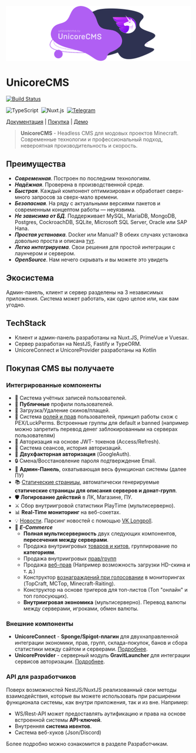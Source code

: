<img src="https://github.com/UnicoreProject/UnicoreCMS/blob/main/unicorecms.png?raw=true?v=2" />

# UnicoreCMS

[![Build Status](https://github.com/UnicoreProject/UnicoreCMS/actions/workflows/build.yml/badge.svg)](https://github.com/UnicoreProject/UnicoreCMS/actions)
<p>
  <img alt="TypeScript" src="https://img.shields.io/badge/-TypeScript-05122A?style=flat&logo=TypeScript"/>&nbsp;
  <img alt="Nuxt.js" src="https://img.shields.io/badge/-Nuxt.js-05122A?style=flat&logo=Nuxt.js"/>&nbsp;
  <a href="https://t.me/unicore_project"><img alt="Telegram" src="https://img.shields.io/endpoint?style=social&url=https://runkit.io/damiankrawczyk/telegram-badge/branches/master?url=https://t.me/unicore_project"/></a>&nbsp;
 </p>

<p>
  <a href="https://unicorecms.ru/docs/" target="_blank">Документация</a> |
  <a href="https://unicorecms.ru/buy/" target="_blank">Покупка</a> |
  <a href="https://unicorecms.online/" target="_blank">Демо</a>
</p>

> **UnicoreCMS** - Headless CMS для модовых проектов Minecraft. Современные технологии и профессиональный подход, невероятная производительность и скорость. 

## Преимущества
- ***Современная***. Построен по последним технологиям. 
- ***Надёжная***. Проверена в производственной среде. 
- ***Быстрая***. Каждый компонент оптимизирован и обработает сверх-много запросов за сверх-мало времени. 
- ***Безопасная***. На ряду с актуальными версиями пакетов и современным концептом работы — неуязвима. 
- ***Не зависима от БД***. Поддерживает MySQL, MariaDB, MongoDB, Postgres, CockroachDB, SQLite, Microsoft SQL Server, Oracle или SAP Hana.
- ***Простая установка***. Docker или Manual? В обеих случаях установка довольно проста и описана [тут](https://unicorecms.ru/docs/install).
- ***Легко интегрируема***. Свои решения для простой интеграции с лаунчером и сервером. 
- ***OpenSource***. Нам нечего скрывать и вы можете это увидеть

## Экосистема
Админ-панель, клиент и сервер разделены на 3 независимых приложения. Система может работать, как одно целое или, как вам угодно. 

## TechStack
- Клиент и админ-панель разработаны на Nuxt.JS, PrimeVue и Vuesax. 
- Сервер разработан на NestJS, Fastify и TypeORM. 
- UnicoreConnect и UnicoreProvider разработаны на Kotlin

## Покупая CMS вы получаете
### Интегрированные компоненты
- 👥 Система учётных записей пользователей. 
- 👀 **Публичные** профили пользователей. 
- 💼 Загрузка/Удаление скинов/плащей.
- 👑 Система [ролей и прав](https://unicorecms.ru/docs/admin/roles-and-perms) пользователей, принцип работы схож с PEX/LuckPerms. Встроенные группы для default и banned (например можно запретить перевод денег заблокированным на серверах пользователям) 
- 🔑 Авторизация на основе JWT- токенов (Access/Refresh). 
- 📜 Система сеансов, история авторизаций. 
- 📱 **Двухфакторная авторизация** (GoogleAuth). 
- 🔒 Смена/Восстановление пароля подтверждение Email. 
- 💪 **Админ-Панель**, охватывающая весь функционал системы (далее ПУ) 
- 📚 [Статические страницы](https://unicorecms.ru/docs/admin/pages), автоматически генерируемые **статические страницы для описания серверов и донат-групп**. 
- 🛡 **Логирование действий** в ЛК, Магазине, ПУ. 
- ⚔️ Сбор внутриигровой статистики PlayTime (мультисерверно). 
- 📊 **Real-Time мониторинг** на веб-сокетах. 
- 💡 [Новости](https://unicorecms.ru/docs/admin/news). Парсинг новостей с помощью [VK Longpoll](https://unicorecms.ru/docs/settings/vk-longpoll).
- 💎 ***E-Commerce***
  - **Полная мультисерверность** двух следующих компонентов, **пересечения между серверами**. 
  - Продажа внутриигровых [товаров и китов](https://unicorecms.ru/docs/admin/store), группирование по **категориям**. 
  - Продажа внутриигровых [прав/групп](admin/donate-groups-and-perms)
  - Продажа [веб-прав](https://unicorecms.ru/docs/admin/roles-and-perms) (Например возможность загрузки HD-скина и т. д.) 
  - Конструктор [вознаграждений при голосовании](https://unicorecms.ru/docs/admin/votes) в мониторингах (TopCraft, MCTop, Minecraft-Raiting). 
  - Конструктор на основе тригеров для топ-листов (Топ "онлайн" и топ голосующих). 
  - **Внутриигровая экономика** (мультисерверно). Перевод валюты между серверами, игроками, обмен валюты. 
### Внешние компоненты
- **UnicoreConnect** - **Sponge/Spigot-плагин** для двухнаправленной интеграции экономики, прав, групп, склада-покупок, банов и сбора статистики между сайтом и серверами. [Подробнее](https://unicorecms.ru/docs/settings/unicore-connect).
- **UnicoreProvider** - серверный модуль **GravitLauncher** для интеграции сервисов авторизации. [Подробнее](https://unicorecms.ru/docs/settings/unicore-provider).


### API для разработчиков
Поверх возможностей NestJS/NuxtJS реализованный свои методы взаимодействия, которые вы можете использовать при расширении функционала системы, как внутри приложения, так и из вне. 
Например:
- WS/Rest-API может предоставлять аутификацию и права на основе встроенной системы **API-ключей**. 
- Внутренняя **система ивентов**. 
- Система веб-хуков (Json/Discord) 

Более подробно можно ознакомится в разделе Разработчикам. 
